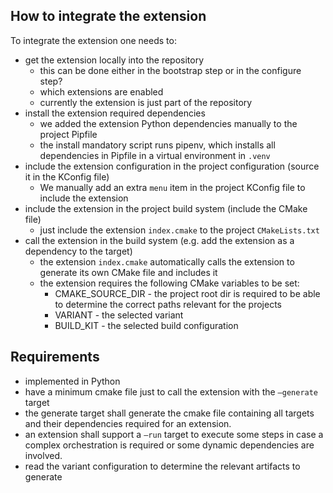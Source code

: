 ## How to integrate the extension

To integrate the extension one needs to:

* get the extension locally into the repository
	* this can be done either in the bootstrap step or in the configure step?
	* which extensions are enabled
	* currently the extension is just part of the repository
* install the extension required dependencies
  * we added the extension Python dependencies manually to the project Pipfile
  * the install mandatory script runs pipenv, which installs all dependencies in Pipfile in a virtual environment in `.venv`
* include the extension configuration in the project configuration (source it in the KConfig file)
  * We manually add an extra `menu` item in the project KConfig file to include the extension
* include the extension in the project build system (include the CMake file)
  * just include the extension `index.cmake` to the project `CMakeLists.txt`
* call the extension in the build system (e.g. add the extension as a dependency to the target)
  * the extension `index.cmake` automatically calls the extension to generate its own CMake file and includes it
  * the extension requires the following CMake variables to be set:
    * CMAKE_SOURCE_DIR - the project root dir is required to be able to determine the correct paths relevant for the projects
    * VARIANT - the selected variant
    * BUILD_KIT - the selected build configuration 


## Requirements

* implemented in Python
* have a minimum cmake file just to call the extension with the `–generate` target
* the generate target shall generate the cmake file containing all targets and their dependencies required for an extension.
* an extension shall support a `–run` target to execute some steps in case a complex orchestration is required or some dynamic dependencies are involved.
* read the variant configuration to determine the relevant artifacts to generate
